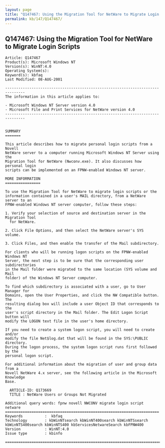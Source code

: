 ```yaml
---
layout: page
title: "Q147467: Using the Migration Tool for NetWare to Migrate Login Scripts"
permalink: kb/147/Q147467/
---
```


## Q147467: Using the Migration Tool for NetWare to Migrate Login Scripts

	Article: Q147467
	Product(s): Microsoft Windows NT
	Version(s): WinNT:4.0
	Operating System(s): 
	Keyword(s): kbfaq
	Last Modified: 08-AUG-2001
	
	-------------------------------------------------------------------------------
	The information in this article applies to:
	
	- Microsoft Windows NT Server version 4.0 
	- Microsoft File and Print Services for NetWare version 4.0 
	-------------------------------------------------------------------------------
	
	
	SUMMARY
	=======
	
	This article describes how to migrate personal login scripts from a Novell
	NetWare server to a computer running Microsoft Windows NT Server using the
	Migration Tool for NetWare (Nwconv.exe). It also discusses how personal login
	scripts can be implemented on an FPNW-enabled Windows NT server.
	
	MORE INFORMATION
	================
	
	To use the Migration Tool for NetWare to migrate login scripts or the
	information contained in a user's MAIL directory, from a NetWare server to an
	FPNW-enabled Windows NT server computer, follow these steps:
	
	1. Verify your selection of source and destination server in the Migration Tool
	  for NetWare.
	
	2. Click File Options, and then select the NetWare server's SYS volume.
	
	3. Click Files, and then enable the transfer of the Mail subdirectory.
	
	For clients who will be running logon scripts on the FPNW-enabled Windows NT
	Server, the next step is to be sure that the corresponding user subdirectories
	in the Mail folder were migrated to the same location (SYS volume and Mail
	folder) of the Windows NT Server computer.
	
	To find which subdirectory is associated with a user, go to User Manager for
	Domains, open the User Properties, and click the NW Compatible button. The
	resulting dialog box will include a user Object ID that corresponds to the
	user's script directory in the Mail folder. The Edit Logon Script button will
	modify the LOGON text file in the user's home directory.
	
	If you need to create a system logon script, you will need to create and/or
	modify the file Net$log.dat that will be found in the SYS:\PUBLIC directory.
	During the logon process, the system logon script runs first followed by the
	personal logon script.
	
	For additional information about the migration of user and group data from a
	Novell NetWare 4.x server, see the following article in the Microsoft Knowledge
	Base.
	
	  ARTICLE-ID: Q173669
	  TITLE : NetWare Users or Groups Not Migrated
	
	Additional query words: fpnw novell NWCONV migrate login script netware
	======================================================================
	Keywords          :  kbfaq
	Technology        : kbWinNTsearch kbWinNT400search kbWinNTSsearch kbWinNTS400search kbWinNTS400 kbServicesNetwareSearch kbFPNW400
	Version           : WinNT:4.0
	Issue type        : kbinfo
	
	=============================================================================
	
